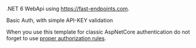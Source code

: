 .NET 6 WebApi using https://fast-endpoints.com.

Basic Auth, with simple API-KEY validation

When you use this template for classic AspNetCore authentication do not forget to use [proper authorization rules](https://learn.microsoft.com/en-us/aspnet/core/security/authorization/simple).